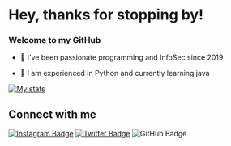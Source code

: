 # Hey, thanks for stopping by!

### Welcome to my GitHub

- 🌱 I've been passionate programming and InfoSec since 2019 

- 📝 I am experienced in Python and currently learning java

[![My stats](https://github-readme-stats.vercel.app/api?username=0xmahesh)](https://github.com/anuraghazra/github-readme-stats)

## Connect with me

[![Instagram Badge](https://img.shields.io/badge/-0xmahesh-blue?style=social&logo=Instagram&link=https://instagram.com/0xmahesh)](https://instagram.com/0xmahesh) [![Twitter Badge](https://img.shields.io/badge/-0xmahesh-blue?style=social&logo=Twitter&link=https://twitter.com/0xmahesha)](https://twitter.com/0xmahesha) ![GitHub Badge](https://img.shields.io/badge/-0xmahesh-blue?style=social&logo=ProtonMail)
